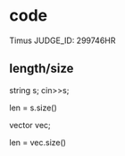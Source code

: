 # code

Timus JUDGE_ID: 299746HR

## length/size
string s; cin>>s;

len = s.size()

vector<int> vec;

len = vec.size()
